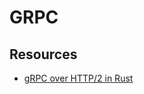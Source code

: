 # GRPC

## Resources

- [gRPC over HTTP/2 in Rust][def]

[def]: https://blog.devgenius.io/grpc-over-http-2-in-rust-ff323cb34a84
